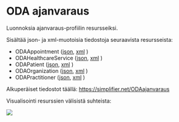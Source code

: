 
# ODA ajanvaraus

Luonnoksia ajanvaraus-profiilin resursseiksi.

Sisältää json- ja xml-muotoisia tiedostoja seuraavista resursseista:

* ODAAppointment ([json](Appointment/ODAAppointment.json), [xml](Appointment/ODAAppointment.xml) )
* ODAHealthcareService  ([json](Appointment/ODAHealthcareService.json), [xml](Appointment/ODAHealthcareService.xml) )
* ODAPatient  ([json](Appointment/ODAPatient.json), [xml](Appointment/ODAPatient.xml) )
* ODAOrganization  ([json](Appointment/ODAOrganization.json), [xml](Appointment/ODAOrganization.xml) )
* ODAPractitioner  ([json](Appointment/ODAPractitioner.json), [xml](Appointment/ODAPractitioner.xml) )

Alkuperäiset tiedostot täällä:
https://simplifier.net/ODAajanvaraus

Visualisointi resurssien välisistä suhteista:

![](http://www.plantuml.com/plantuml/proxy?src=https://raw.githubusercontent.com/omahoito/rfc/master/PLANTUML_Diagrams/ODA_ajanvaraus.plantuml?2) <!--- This generates a picture based on Resource.pantuml. To change the counter in the url above, i.e. deployment.md?13 -> deployment.md?14 --->
